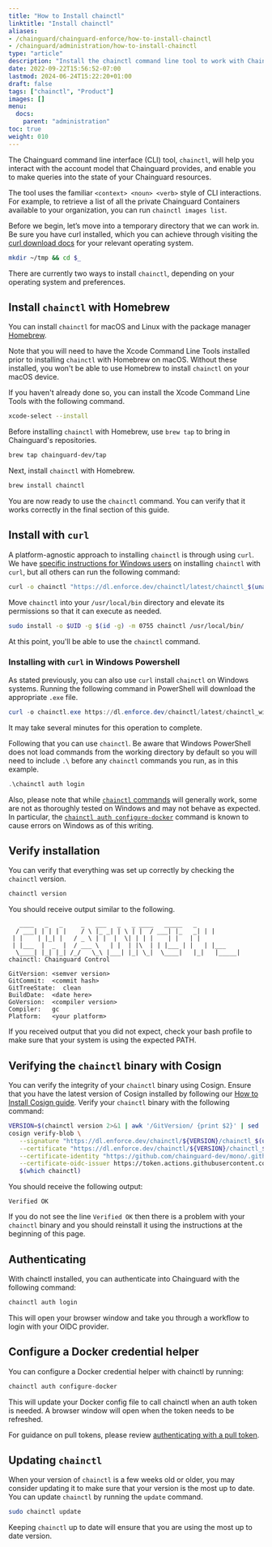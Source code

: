 ```yaml
---
title: "How to Install chainctl"
linktitle: "Install chainctl"
aliases:
- /chainguard/chainguard-enforce/how-to-install-chainctl
- /chainguard/administration/how-to-install-chainctl
type: "article"
description: "Install the chainctl command line tool to work with Chainguard"
date: 2022-09-22T15:56:52-07:00
lastmod: 2024-06-24T15:22:20+01:00
draft: false
tags: ["chainctl", "Product"]
images: []
menu:
  docs:
    parent: "administration"
toc: true
weight: 010
---
```


The Chainguard command line interface (CLI) tool, `chainctl`, will help you interact with the account model that Chainguard provides, and enable you to make queries into the state of your Chainguard resources.

The tool uses the familiar `<context> <noun> <verb>` style of CLI interactions. For example, to retrieve a list of all the private Chainguard Containers available to your organization, you can run `chainctl images list`.

Before we begin, let’s move into a temporary directory that we can work in. Be sure you have curl installed, which you can achieve through visiting the [curl download docs](https://curl.se/download.html) for your relevant operating system.

```sh
mkdir ~/tmp && cd $_
```

There are currently two ways to install `chainctl`, depending on your operating system and preferences.

## Install `chainctl` with Homebrew

You can install `chainctl` for macOS and Linux with the package manager [Homebrew](https://brew.sh/).

Note that you will need to have the Xcode Command Line Tools installed prior to installing `chainctl` with Homebrew on macOS. Without these installed, you won't be able to use Homebrew to install `chainctl` on your macOS device.

If you haven't already done so, you can install the Xcode Command Line Tools with the following command.

```sh
xcode-select --install
```

Before installing `chainctl` with Homebrew, use `brew tap` to bring in Chainguard's repositories.

```sh
brew tap chainguard-dev/tap
```

Next, install `chainctl` with Homebrew.

```sh
brew install chainctl
```

You are now ready to use the `chainctl` command. You can verify that it works correctly in the final section of this guide.

## Install with `curl`

A platform-agnostic approach to installing `chainctl` is through using `curl`. We have [specific instructions for Windows users](/chainguard/administration/how-to-install-chainctl/#installing-with-curl-in-windows-powershell) on installing `chainctl` with `curl`, but all others can run the following command:

```bash
curl -o chainctl "https://dl.enforce.dev/chainctl/latest/chainctl_$(uname -s | tr '[:upper:]' '[:lower:]')_$(uname -m | sed 's/aarch64/arm64/')"
```

Move `chainctl` into your `/usr/local/bin` directory and elevate its permissions so that it can execute as needed.

```sh
sudo install -o $UID -g $(id -g) -m 0755 chainctl /usr/local/bin/ 
```

At this point, you'll be able to use the `chainctl` command.

### Installing with `curl` in Windows Powershell

As stated previously, you can also use `curl` install `chainctl` on Windows systems. Running the following command in PowerShell will download the appropriate `.exe` file.

```PowerShell
curl -o chainctl.exe https://dl.enforce.dev/chainctl/latest/chainctl_windows_x86_64.exe
```

It may take several minutes for this operation to complete.

Following that you can use `chainctl`. Be aware that Windows PowerShell does not load commands from the working directory by default so you will need to include `.\` before any `chainctl` commands you run, as in this example.

```PowerShell
.\chainctl auth login
```

Also, please note that while [`chainctl` commands](/chainguard/chainctl/) will generally work, some are not as thoroughly tested on Windows and may not behave as expected. In particular, the [`chainctl auth configure-docker`](/chainguard/chainctl/chainctl-docs/chainctl_auth_configure-docker/) command is known to cause errors on Windows as of this writing.


## Verify installation

You can verify that everything was set up correctly by checking the `chainctl` version.

```sh
chainctl version
```

You should receive output similar to the following.

```
   ____   _   _  	_  	___   _   _	____   _____   _
  / ___| | | | |	/ \	|_ _| | \ | |  / ___| |_   _| | |
 | | 	| |_| |   / _ \	| |  |  \| | | |   	| |   | |
 | |___  |  _  |  / ___ \   | |  | |\  | | |___	| |   | |___
  \____| |_| |_| /_/   \_\ |___| |_| \_|  \____|   |_|   |_____|
chainctl: Chainguard Control

GitVersion:	<semver version>
GitCommit: 	<commit hash>
GitTreeState:  clean
BuildDate: 	<date here>
GoVersion: 	<compiler version>
Compiler:  	gc
Platform:  	<your platform>
```

If you received output that you did not expect, check your bash profile to make sure that your system is using the expected PATH.

## Verifying the `chainctl` binary with Cosign

You can verify the integrity of your `chainctl` binary using Cosign. Ensure that you have the latest version of Cosign installed by following our [How to Install Cosign guide](/open-source/sigstore/cosign/how-to-install-cosign/). Verify your `chainctl` binary with the following command:

```sh
VERSION=$(chainctl version 2>&1 | awk '/GitVersion/ {print $2}' | sed 's/^v//')
cosign verify-blob \
   --signature "https://dl.enforce.dev/chainctl/${VERSION}/chainctl_$(uname -s | tr '[:upper:]' '[:lower:]')_$(uname -m).sig" \
   --certificate "https://dl.enforce.dev/chainctl/${VERSION}/chainctl_$(uname -s | tr '[:upper:]' '[:lower:]')_$(uname -m).cert.pem" \
   --certificate-identity "https://github.com/chainguard-dev/mono/.github/workflows/.release-drop.yaml@refs/tags/v${VERSION}" \
   --certificate-oidc-issuer https://token.actions.githubusercontent.com \
   $(which chainctl)
```

You should receive the following output:

```
Verified OK
```

If you do not see the line `Verified OK` then there is a problem with your `chainctl` binary and you should reinstall it using the instructions at the beginning of this page.

## Authenticating

With chainctl installed, you can authenticate into Chainguard with the following command:

```sh
chainctl auth login
```

This will open your browser window and take you through a workflow to login with your OIDC provider.

## Configure a Docker credential helper

You can configure a Docker credential helper with chainctl by running:

```sh
chainctl auth configure-docker
```

This will update your Docker config file to call chainctl when an auth token is needed. A browser window will open when the token needs to be refreshed.

For guidance on pull tokens, please review [authenticating with a pull token](/chainguard/chainguard-registry/authenticating/#authenticating-with-a-pull-token).

## Updating `chainctl`

When your version of `chainctl` is a few weeks old or older, you may consider updating it to make sure that your version is the most up to date. You can update `chainctl` by running the `update` command.

```sh
sudo chainctl update
```

Keeping `chainctl` up to date will ensure that you are using the most up to date version.
